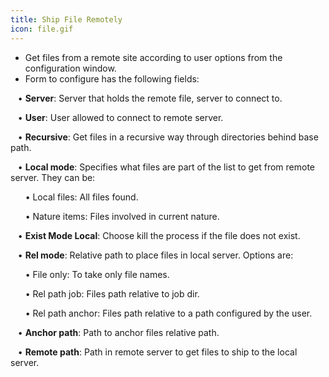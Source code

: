 ```yaml
---
title: Ship File Remotely
icon: file.gif
---
```

* Get files from a remote site according to user options from the configuration window. 
* Form to configure has the following fields: <br />

&nbsp; &nbsp;• **Server**: Server that holds the remote file, server to connect to. <br />

&nbsp; &nbsp;• **User**: User allowed to connect to remote server. <br />

&nbsp; &nbsp;• **Recursive**: Get files in a recursive way through directories behind base path.<br />

&nbsp; &nbsp;• **Local mode**: Specifies what files are part of the list to get from remote server. They can be: <br />

&nbsp; &nbsp;&nbsp; &nbsp;• Local files: All files found. <br />

&nbsp; &nbsp;&nbsp; &nbsp;• Nature items: Files involved in current nature. <br />

&nbsp; &nbsp;• **Exist Mode Local**: Choose kill the process if the file does not exist. <br />

&nbsp; &nbsp;• **Rel mode**: Relative path to place files in local server. Options are: <br />
    
&nbsp; &nbsp;&nbsp; &nbsp;• File only: To take only file names. <br />

&nbsp; &nbsp;&nbsp; &nbsp;• Rel path job: Files path relative to job dir. <br />

&nbsp; &nbsp;&nbsp; &nbsp;• Rel path anchor: Files path relative to a path configured by the user. <br />

&nbsp; &nbsp;• **Anchor path**: Path to anchor files relative path.<br />

&nbsp; &nbsp;• **Remote path**: Path in remote server to get files to ship to the local server.